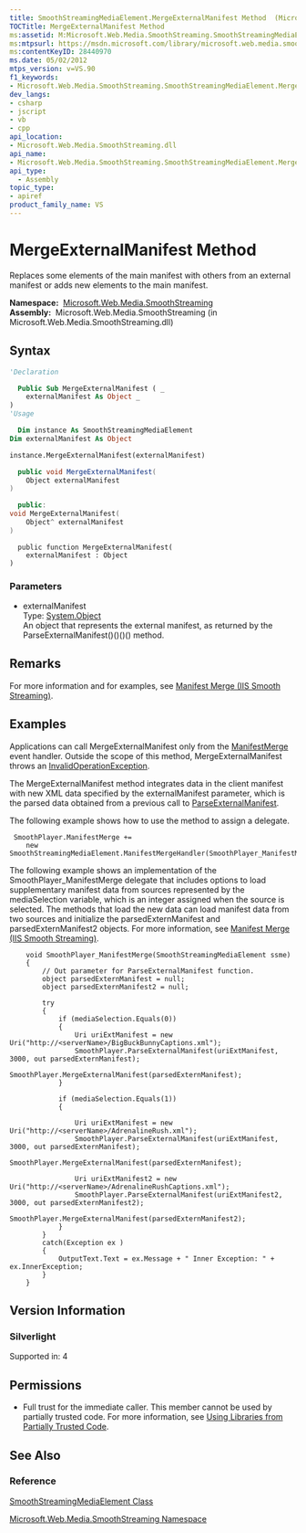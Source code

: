 ```yaml
---
title: SmoothStreamingMediaElement.MergeExternalManifest Method  (Microsoft.Web.Media.SmoothStreaming)
TOCTitle: MergeExternalManifest Method
ms:assetid: M:Microsoft.Web.Media.SmoothStreaming.SmoothStreamingMediaElement.MergeExternalManifest(System.Object)
ms:mtpsurl: https://msdn.microsoft.com/library/microsoft.web.media.smoothstreaming.smoothstreamingmediaelement.mergeexternalmanifest(v=VS.90)
ms:contentKeyID: 28440970
ms.date: 05/02/2012
mtps_version: v=VS.90
f1_keywords:
- Microsoft.Web.Media.SmoothStreaming.SmoothStreamingMediaElement.MergeExternalManifest
dev_langs:
- csharp
- jscript
- vb
- cpp
api_location:
- Microsoft.Web.Media.SmoothStreaming.dll
api_name:
- Microsoft.Web.Media.SmoothStreaming.SmoothStreamingMediaElement.MergeExternalManifest
api_type:
  - Assembly
topic_type:
- apiref
product_family_name: VS
---
```


# MergeExternalManifest Method

Replaces some elements of the main manifest with others from an external manifest or adds new elements to the main manifest.

**Namespace:**  [Microsoft.Web.Media.SmoothStreaming](microsoft-web-media-smoothstreaming-namespace_1.md)  
**Assembly:**  Microsoft.Web.Media.SmoothStreaming (in Microsoft.Web.Media.SmoothStreaming.dll)

## Syntax

```vb
'Declaration

  Public Sub MergeExternalManifest ( _
    externalManifest As Object _
)
'Usage

  Dim instance As SmoothStreamingMediaElement
Dim externalManifest As Object

instance.MergeExternalManifest(externalManifest)
```

```csharp
  public void MergeExternalManifest(
    Object externalManifest
)
```

```cpp
  public:
void MergeExternalManifest(
    Object^ externalManifest
)
```

```jscript
  public function MergeExternalManifest(
    externalManifest : Object
)
```

### Parameters

  - externalManifest  
    Type: [System.Object](https://msdn.microsoft.com/library/e5kfa45b)  
    An object that represents the external manifest, as returned by the ParseExternalManifest()()()() method.  

## Remarks

For more information and for examples, see [Manifest Merge (IIS Smooth Streaming)](manifest-merge.md).

## Examples

Applications can call MergeExternalManifest only from the [ManifestMerge](smoothstreamingmediaelement-manifestmerge-event-microsoft-web-media-smoothstreaming_1.md) event handler. Outside the scope of this method, MergeExternalManifest throws an [InvalidOperationException](https://msdn.microsoft.com/library/2asft85a).

The MergeExternalManifest method integrates data in the client manifest with new XML data specified by the externalManifest parameter, which is the parsed data obtained from a previous call to [ParseExternalManifest](smoothstreamingmediaelement-parseexternalmanifest-method-microsoft-web-media-smoothstreaming_1.md).

The following example shows how to use the method to assign a delegate.

``` 
 SmoothPlayer.ManifestMerge += 
    new SmoothStreamingMediaElement.ManifestMergeHandler(SmoothPlayer_ManifestMerge);
```

The following example shows an implementation of the SmoothPlayer\_ManifestMerge delegate that includes options to load supplementary manifest data from sources represented by the mediaSelection variable, which is an integer assigned when the source is selected. The methods that load the new data can load manifest data from two sources and initialize the parsedExternManifest and parsedExternManifest2 objects. For more information, see [Manifest Merge (IIS Smooth Streaming)](manifest-merge.md).

``` 
    void SmoothPlayer_ManifestMerge(SmoothStreamingMediaElement ssme)
    {
        // Out parameter for ParseExternalManifest function.
        object parsedExternManifest = null;
        object parsedExternManifest2 = null;

        try
        {
            if (mediaSelection.Equals(0))
            {
                Uri uriExtManifest = new Uri("http://<serverName>/BigBuckBunnyCaptions.xml");
                SmoothPlayer.ParseExternalManifest(uriExtManifest, 3000, out parsedExternManifest);
                SmoothPlayer.MergeExternalManifest(parsedExternManifest);
            }

            if (mediaSelection.Equals(1))
            {
    
                Uri uriExtManifest = new Uri("http://<serverName>/AdrenalineRush.xml");
                SmoothPlayer.ParseExternalManifest(uriExtManifest, 3000, out parsedExternManifest);
                SmoothPlayer.MergeExternalManifest(parsedExternManifest);

                Uri uriExtManifest2 = new Uri("http://<serverName>/AdrenalineRushCaptions.xml");
                SmoothPlayer.ParseExternalManifest(uriExtManifest2, 3000, out parsedExternManifest2);
                SmoothPlayer.MergeExternalManifest(parsedExternManifest2);
            }
        }
        catch(Exception ex )
        {
            OutputText.Text = ex.Message + " Inner Exception: " + ex.InnerException;
        }
    }
```

## Version Information

### Silverlight

Supported in: 4  

## Permissions

  - Full trust for the immediate caller. This member cannot be used by partially trusted code. For more information, see [Using Libraries from Partially Trusted Code](https://msdn.microsoft.com/library/8skskf63).

## See Also

### Reference

[SmoothStreamingMediaElement Class](smoothstreamingmediaelement-class-microsoft-web-media-smoothstreaming_1.md)

[Microsoft.Web.Media.SmoothStreaming Namespace](microsoft-web-media-smoothstreaming-namespace_1.md)

